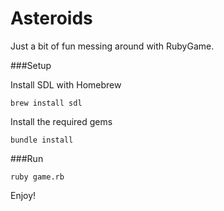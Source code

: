 # Asteroids
Just a bit of fun messing around with RubyGame.

###Setup

Install SDL with Homebrew

```  
brew install sdl
```

Install the required gems

```  
bundle install
```

###Run  

```
ruby game.rb
```

Enjoy!
